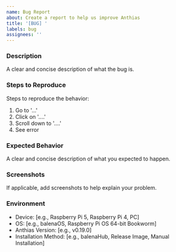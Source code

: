 ```yaml
---
name: Bug Report
about: Create a report to help us improve Anthias
title: '[BUG] '
labels: bug
assignees: ''
---
```


### Description

A clear and concise description of what the bug is.

### Steps to Reproduce

Steps to reproduce the behavior:
1. Go to '...'
2. Click on '....'
3. Scroll down to '....'
4. See error

### Expected Behavior

A clear and concise description of what you expected to happen.

### Screenshots

If applicable, add screenshots to help explain your problem.

### Environment

- Device: [e.g., Raspberry Pi 5, Raspberry Pi 4, PC]
- OS: [e.g., balenaOS, Raspberry Pi OS 64-bit Bookworm]
- Anthias Version: [e.g., v0.19.0]
- Installation Method: [e.g., balenaHub, Release Image, Manual Installation]


